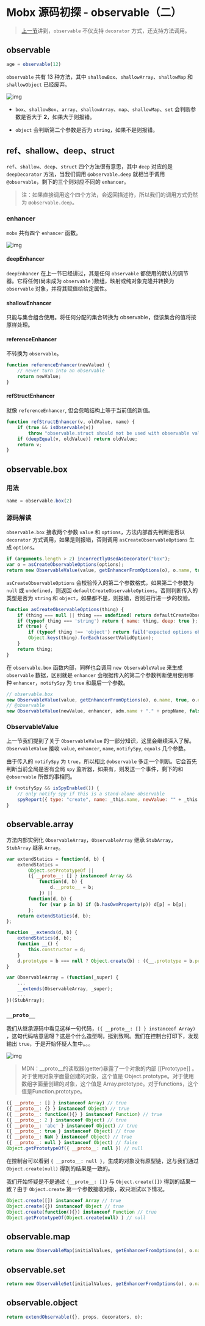# Mobx 源码初探 - observable（二）

> [上一节](./20190811.md)讲到，`observable` 不仅支持 `decorator` 方式，还支持方法调用。

## observable

```js
age = observable(12)
```

`observable` 共有 13 种方法，其中 `shallowBox`、`shallowArray`、`shallowMap` 和 `shallowObject` 已经废弃。

![img](../img/20190825/method.png)

- `box`、`shallowBox`、`array`、`shallowArray`、`map`、`shallowMap`、`set` 会判断参数是否大于 **2**，如果大于则报错。

- `object` 会判断第二个参数是否为 `string`，如果不是则报错。

## ref、shallow、deep、struct

`ref`、`shallow`、`deep`、`struct` 四个方法很有意思，其中 `deep` 对应的是 `deepDecorator` 方法，当我们调用 `@observable.deep` 就相当于调用 `@observable`，剩下的三个则对应不同的 `enhancer`。

> 注：如果直接调用这个四个方法，会返回描述符，所以我们的调用方式仍然为 `@observable.deep`。

### enhancer

`mobx` 共有四个 `enhancer` 函数。

![img](../img/20190825/enhancer.png)

#### deepEnhancer

`deepEnhancer` 在上一节已经讲过，其是任何 `observable` 都使用的默认的调节器。它将任何(尚未成为 `observable` )数组，映射或纯对象克隆并转换为 `observable` 对象，并将其赋值给给定属性。

#### shallowEnhancer

只能与集合组合使用。将任何分配的集合转换为 observable，但该集合的值将按原样处理。

#### referenceEnhancer

不转换为 `observable`。

```js
function referenceEnhancer(newValue) {
    // never turn into an observable
    return newValue;
}
```

#### refStructEnhancer

就像 `referenceEnhancer`, 但会忽略结构上等于当前值的新值。

```js
function refStructEnhancer(v, oldValue, name) {
    if (true && isObservable(v))
        throw "observable.struct should not be used with observable values";
    if (deepEqual(v, oldValue)) return oldValue;
    return v;
}
```

## observable.box

### 用法

```js
name = observable.box(2)
```

### 源码解读

`observable.box` 接收两个参数 `value` 和 `options`，方法内部首先判断是否以 `decorator` 方式调用，如果是则报错，否则调用 `asCreateObservableOptions` 生成 `options`。

```js
if (arguments.length > 2) incorrectlyUsedAsDecorator("box");
var o = asCreateObservableOptions(options);
return new ObservableValue(value, getEnhancerFromOptions(o), o.name, true, o.equals);
```

`asCreateObservableOptions` 会校验传入的第二个参数格式，如果第二个参数为 `null` 或 `undefined`，则返回 `defaultCreateObservableOptions`。否则判断传入的类型是否为 `string` 和 `object`，如果都不是，则报错，否则进行进一步的校验。

```js
function asCreateObservableOptions(thing) {
    if (thing === null || thing === undefined) return defaultCreateObservableOptions;
    if (typeof thing === 'string') return { name: thing, deep: true };
    if (true) {
        if (typeof thing !== 'object') return fail('expected options object');
        Object.keys(thing).forEach(assertValidOption);
    }
    return thing;
}
```

在 `observable.box` 函数内部，同样也会调用 `new ObservableValue` 来生成 `observable` 数据，区别就是 `enhancer` 会根据传入的第二个参数判断使用使用哪种 `enhancer`，`notifySpy` 为 `true` 和最后一个参数。

```js
// observable.box
new ObservableValue(value, getEnhancerFromOptions(o), o.name, true, o.equals);
// @observable
new ObservableValue(newValue, enhancer, adm.name + "." + propName, false);
```

### ObservableValue

上一节我们提到了关于 `ObservableValue` 的一部分知识，这里会继续深入了解。`ObservableValue` 接收 `value`, `enhancer`, `name`, `notifySpy`, `equals` 几个参数。

由于传入的 `notifySpy` 为 `true`，所以相比 `@observable` 多走一个判断。它会首先判断当前全局是否有全局 `spy` 监听器，如果有，则发送一个事件，剩下的和 `@observable` 所做的事相同。

```js
if (notifySpy && isSpyEnabled()) {
    // only notify spy if this is a stand-alone observable
    spyReport({ type: "create", name: _this.name, newValue: "" + _this.value });
}
```

## observable.array

方法内部实例化 `ObservableArray`，`ObservableArray` 继承 `StubArray`，`StubArray` 继承 `Array`。

```js
var extendStatics = function(d, b) {
    extendStatics =
        Object.setPrototypeOf ||
        ({ __proto__: [] } instanceof Array &&
            function(d, b) {
                d.__proto__ = b;
            }) ||
        function(d, b) {
            for (var p in b) if (b.hasOwnProperty(p)) d[p] = b[p];
        };
    return extendStatics(d, b);
};

function __extends(d, b) {
    extendStatics(d, b);
    function __() {
        this.constructor = d;
    }
    d.prototype = b === null ? Object.create(b) : ((__.prototype = b.prototype), new __());
}

var ObservableArray = (function(_super) {
    ...
    __extends(ObservableArray, _super);
    ...
})(StubArray);
```

### `__proto__`

我们从继承源码中看见这样一句代码，`({ __proto__: [] } instanceof Array)` ，这句代码啥意思呀？这是个什么造型啊，挺别致啊。我们在控制台打印下，发现输出 `true`，于是开始怀疑人生中。。。

![img](../img/20190825/surprise.png)

> MDN：__proto__的读取器(getter)暴露了一个对象的内部 [[Prototype]] 。对于使用对象字面量创建的对象，这个值是 Object.prototype。对于使用数组字面量创建的对象，这个值是 Array.prototype。对于functions，这个值是Function.prototype。

```js
({ __proto__: [] } instanceof Array) // true
({ __proto__: {} } instanceof Object) // true
({ __proto__: function(){} } instanceof Function) // true
({ __proto__: 2 } instanceof Object) // true
({ __proto__: 'abc' } instanceof Object) // true
({ __proto__: true } instanceof Object) // true
({ __proto__: NaN } instanceof Object) // true
({ __proto__: null } instanceof Object) // false
Object.getPrototypeOf({ __proto__: null }) // null
```

在控制台可以看到 `{ __proto__: null }`，生成的对象没有原型链，这与我们通过 `Object.create(null)` 得到的结果是一致的。

我们开始怀疑是不是通过 `{__proto__: []}` 与 `Object.create([])` 得到的结果一致？由于 `Object.create` 第一个参数接收对象，故只测试以下情况。

```js
Object.create([]) instanceof Array // true
Object.create({}) instanceof Object // true
Object.create(function(){}) instanceof Function // true
Object.getPrototypeOf(Object.create(null) ) // null
```

## observable.map

```js
return new ObservableMap(initialValues, getEnhancerFromOptions(o), o.name);
```

## observable.set

```js
return new ObservableSet(initialValues, getEnhancerFromOptions(o), o.name);
```

## observable.object

```js
return extendObservable({}, props, decorators, o);
```
